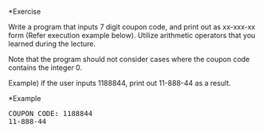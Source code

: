*Exercise

Write a program that inputs 7 digit coupon code, and print out as xx-xxx-xx form (Refer execution example below). Utilize arithmetic operators that you learned during the lecture.

Note that the program should not consider cases where the coupon code contains the integer 0.

Example) if the user inputs 1188844, print out 11-888-44 as a result.

*Example
<pre>
COUPON CODE: 1188844
11-888-44
</pre>